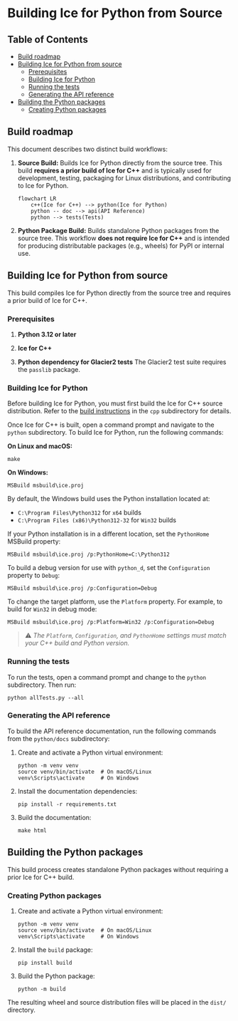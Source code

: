 # Building Ice for Python from Source

## Table of Contents

* [Build roadmap](#build-roadmap)
* [Building Ice for Python from source](#building-ice-for-python-from-source)
  * [Prerequisites](#prerequisites)
  * [Building Ice for Python](#building-ice-for-python)
  * [Running the tests](#running-the-tests)
  * [Generating the API reference](#generating-the-api-reference)
* [Building the Python packages](#building-the-python-packages)
  * [Creating Python packages](#creating-python-packages)

## Build roadmap

This document describes two distinct build workflows:

1. **Source Build:**
   Builds Ice for Python directly from the source tree.
   This build **requires a prior build of Ice for C++** and is typically used for development, testing, packaging for
   Linux distributions, and contributing to Ice for Python.

   ```mermaid
   flowchart LR
       c++(Ice for C++) --> python(Ice for Python)
       python -- doc --> api(API Reference)
       python --> tests(Tests)
   ```

2. **Python Package Build:**
   Builds standalone Python packages from the source tree.
   This workflow **does not require Ice for C++** and is intended for producing distributable packages (e.g., wheels)
   for PyPI or internal use.

## Building Ice for Python from source

This build compiles Ice for Python directly from the source tree and requires a prior build of Ice for C++.

### Prerequisites

1. **Python 3.12 or later**

2. **Ice for C++**

3. **Python dependency for Glacier2 tests**
   The Glacier2 test suite requires the `passlib` package.

### Building Ice for Python

Before building Ice for Python, you must first build the Ice for C++ source distribution.
Refer to the [build instructions](../cpp/BUILDING.md) in the `cpp` subdirectory for details.

Once Ice for C++ is built, open a command prompt and navigate to the `python` subdirectory.
To build Ice for Python, run the following commands:

**On Linux and macOS:**

```shell
make
```

**On Windows:**

```shell
MSBuild msbuild\ice.proj
```

By default, the Windows build uses the Python installation located at:

* `C:\Program Files\Python312` for `x64` builds
* `C:\Program Files (x86)\Python312-32` for `Win32` builds

If your Python installation is in a different location, set the `PythonHome` MSBuild property:

```shell
MSBuild msbuild\ice.proj /p:PythonHome=C:\Python312
```

To build a debug version for use with `python_d`, set the `Configuration` property to `Debug`:

```shell
MSBuild msbuild\ice.proj /p:Configuration=Debug
```

To change the target platform, use the `Platform` property. For example, to build for `Win32` in debug mode:

```shell
MSBuild msbuild\ice.proj /p:Platform=Win32 /p:Configuration=Debug
```

> ⚠️ *The `Platform`, `Configuration`, and `PythonHome` settings must match your C++ build and Python version.*

### Running the tests

To run the tests, open a command prompt and change to the `python` subdirectory. Then run:

```shell
python allTests.py --all
```

### Generating the API reference

To build the API reference documentation, run the following commands from the `python/docs` subdirectory:

1. Create and activate a Python virtual environment:

   ```shell
   python -m venv venv
   source venv/bin/activate  # On macOS/Linux
   venv\Scripts\activate     # On Windows
   ```

2. Install the documentation dependencies:

   ```shell
   pip install -r requirements.txt
   ```

3. Build the documentation:

   ```shell
   make html
   ```

## Building the Python packages

This build process creates standalone Python packages without requiring a prior Ice for C++ build.

### Creating Python packages

1. Create and activate a Python virtual environment:

   ```shell
   python -m venv venv
   source venv/bin/activate  # On macOS/Linux
   venv\Scripts\activate     # On Windows
   ```

2. Install the `build` package:

   ```shell
   pip install build
   ```

3. Build the Python package:

   ```shell
   python -m build
   ```

The resulting wheel and source distribution files will be placed in the `dist/` directory.
